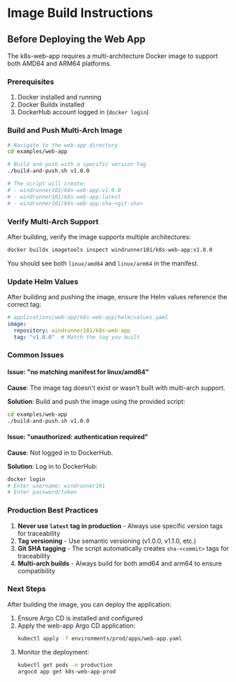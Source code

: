 # Image Build Instructions

## Before Deploying the Web App

The k8s-web-app requires a multi-architecture Docker image to support both AMD64 and ARM64 platforms.

### Prerequisites

1. Docker installed and running
2. Docker Buildx installed
3. DockerHub account logged in (`docker login`)

### Build and Push Multi-Arch Image

```bash
# Navigate to the web-app directory
cd examples/web-app

# Build and push with a specific version tag
./build-and-push.sh v1.0.0

# The script will create:
# - windrunner101/k8s-web-app:v1.0.0
# - windrunner101/k8s-web-app:latest
# - windrunner101/k8s-web-app:sha-<git-sha>
```

### Verify Multi-Arch Support

After building, verify the image supports multiple architectures:

```bash
docker buildx imagetools inspect windrunner101/k8s-web-app:v1.0.0
```

You should see both `linux/amd64` and `linux/arm64` in the manifest.

### Update Helm Values

After building and pushing the image, ensure the Helm values reference the correct tag:

```yaml
# applications/web-app/k8s-web-app/helm/values.yaml
image:
  repository: windrunner101/k8s-web-app
  tag: "v1.0.0"  # Match the tag you built
```

### Common Issues

#### Issue: "no matching manifest for linux/amd64"

**Cause**: The image tag doesn't exist or wasn't built with multi-arch support.

**Solution**: Build and push the image using the provided script:
```bash
cd examples/web-app
./build-and-push.sh v1.0.0
```

#### Issue: "unauthorized: authentication required"

**Cause**: Not logged in to DockerHub.

**Solution**: Log in to DockerHub:
```bash
docker login
# Enter username: windrunner101
# Enter password/token
```

### Production Best Practices

1. **Never use `latest` tag in production** - Always use specific version tags for traceability
2. **Tag versioning** - Use semantic versioning (v1.0.0, v1.1.0, etc.)
3. **Git SHA tagging** - The script automatically creates `sha-<commit>` tags for traceability
4. **Multi-arch builds** - Always build for both amd64 and arm64 to ensure compatibility

### Next Steps

After building the image, you can deploy the application:

1. Ensure Argo CD is installed and configured
2. Apply the web-app Argo CD application:
   ```bash
   kubectl apply -f environments/prod/apps/web-app.yaml
   ```
3. Monitor the deployment:
   ```bash
   kubectl get pods -n production
   argocd app get k8s-web-app-prod
   ```

